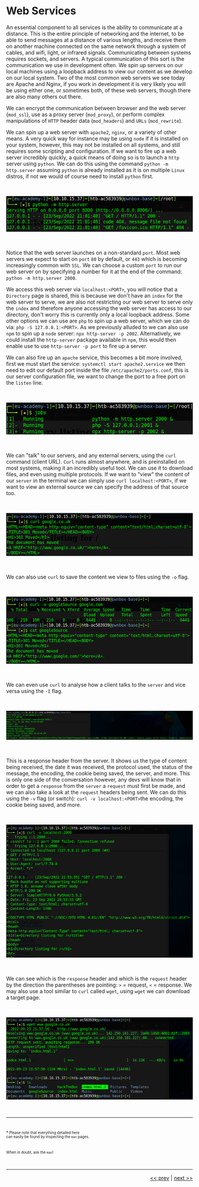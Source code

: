 # Web Services

An essential component to all services is the ability to communicate at a distance. This is the entire principle of networking and the internet, to be able to send messages at a distance of various lengths, and receive them on another machine connected on the same network through a system of cables, and wifi, light, or infrared signals. Communicating between systems requires sockets, and servers. A typical communication of this sort is the communication we use in development often. We spin up servers on our local machines using a loopback address to view our content as we develop on our local system. Two of the most common web servers we see today are Apache and Nginx, if you work in development it is very likely you will be using either one, or sometimes both, of these web servers, though there are also many others out there.

We can encrypt the communication between browser and the web server (`mod_ssl`), use as a proxy server (`mod_proxy`), or perform complex manipulations of `HTTP` header data (`mod_headers`) and `URLs` (`mod_rewrite`).

We can spin up a web server with `apache2`, `nginx`, or a variety of other means. A very quick way for instance may be using `node` if it is installed on your system, however, this may not be installed on all systems, and still requires some scripting and configuration. If we want to fire up a web server incredibly quickly, a quick means of doing so is to launch a `http` server using `python`. We can do this using the command `python -m http.server` assuming `python` is already installed as it is on multiple `Linux` distros, if not we would of course need to install `python` first.

<br />

![Python Webserver](../images/PythonServer.png)

<br />

Notice that the web server launches on a non-standard `port`. Most web servers we expect to start on `port` `80` by default, or `443` which is becoming increasingly common with `SSL`. We can choose a custom `port` to run our web server on by specifying a number for it at the end of the command: `python -m http.server 2000`.

We access this web server via `localhost:<PORT>`, you will notice that a `Directory` page is shared, this is because we don't have an `index` for the web server to serve, we are also not restricting our web server to serve only the `index` and therefore anyone accessing the web server has access to our directory, don't worry this is currently only a local loopback address. Some other options we can use are `php` to spin up a web server, which we can do via: `php -S 127.0.0.1:<PORT>`. As we previously alluded to we can also use `npm` to spin up a `node` server: `npx http-server -p 2002`. Alternatively, we could install the `http-server` package available in `npm`, this would then enable use to use `http-server -p port` to fire up a server.

 We can also fire up an `apache` service, this becomes a bit more involved, first we must start the service: `systemctl start apache2.service` we then need to edit our default port inside the file `/etc/apache2/ports.conf`, this is our server configuration file, we want to change the port to a free port on the `listen` line.

<br />

![Servers](../images/servers.png)

<br />

We can "talk" to our servers, and any external servers, using the `curl` command (client URL). `Curl` runs almost anywhere, and is preinstalled on most systems, making it an incredibly useful tool. We can use it to download files, and even using multiple protocols. If we want to "view" the content of our `server` in the terminal we can simply use `curl localhost:<PORT>`, if we want to view an external source we can specify the address of that source too.

<br />

![Curl Google](../images/curlGoogle.png)

<br />

We can also use `curl` to save the content we view to files using the `-o` flag.

<br />

![Google Source](../images/googleSource.png)

<br />

We can even use `curl` to analyse how a client talks to the `server` and vice versa using the `-I` flag.

<br />


![Curl Response header](../images/curlInvestigate.png)

<br />

This is a response header from the server. It shows us the type of content being received, the date it was received, the protocol used, the status of the message, the encoding, the cookie being saved, the server, and more. This is only one side of the conversation however, any devs will know that in order to get a `response` from the `server` a `request` must first be made, and we can also take a look at the `request` headers being sent. We can do this using the `-v` flag (or switch): `curl -v localhost:<PORT>`the encoding, the cookie being saved, and more.


<br />

![Curl Request header](../images/curlverbose.png)

<br />

We can see which is the `response` header and which is the `request` header by the direction the parentheses are pointing: `>` = request, `<` = response.
We may also use a tool similar to `curl` called `wget`, using `wget` we can download a target page.

<br />

![Wget Download](../images/wget.png)

<br />

___

<div style="font-size: .7em">

<br />

**\*** Please note that everything detailed here <br /> can easily be found by inspecting the `man` pages.

<br />

When in doubt, ask the `man`!

</div>

<br />

___

<div align="right">

[<< prev](./13_masking.md.md) | [next >>]()
</div>